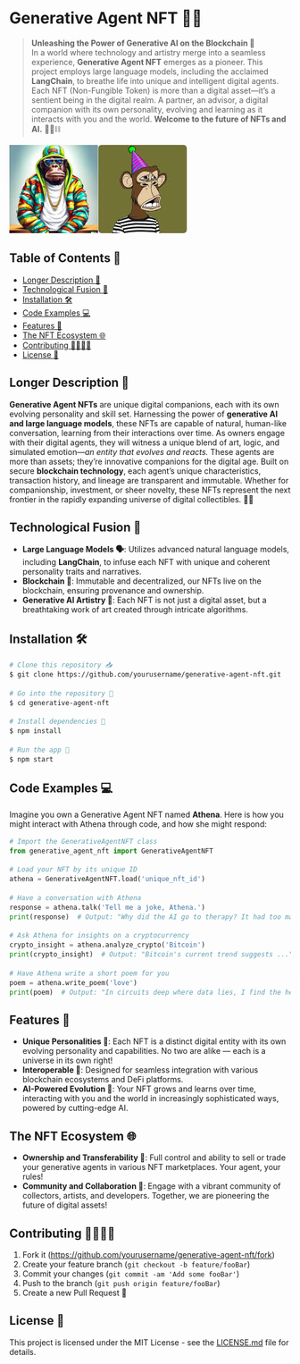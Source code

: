 # Generative Agent NFT 🤖💎

> **Unleashing the Power of Generative AI on the Blockchain 🚀**  
> In a world where technology and artistry merge into a seamless experience, **Generative Agent NFT** emerges as a pioneer. This project employs large language models, including the acclaimed **LangChain**, to breathe life into unique and intelligent digital agents. Each NFT (Non-Fungible Token) is more than a digital asset—it’s a sentient being in the digital realm. A partner, an advisor, a digital companion with its own personality, evolving and learning as it interacts with you and the world. **Welcome to the future of NFTs and AI.** 🎨🧠⛓

![Screenshot](screenshot.jpeg)

## Table of Contents 📑

- [Longer Description 📜](#longer-description-📜)
- [Technological Fusion 🔗](#technological-fusion-🔗)
- [Installation 🛠](#installation-🛠)
- [Code Examples 💻](#code-examples-💻)
- [Features 🌟](#features-🌟)
- [The NFT Ecosystem 🌐](#the-nft-ecosystem-🌐)
- [Contributing 👩‍💻👨‍💻](#contributing-👩‍💻👨‍💻)
- [License 📄](#license-📄)

## Longer Description 📜

**Generative Agent NFTs** are unique digital companions, each with its own evolving personality and skill set. Harnessing the power of **generative AI and large language models**, these NFTs are capable of natural, human-like conversation, learning from their interactions over time. As owners engage with their digital agents, they will witness a unique blend of art, logic, and simulated emotion—*an entity that evolves and reacts.* These agents are more than assets; they’re innovative companions for the digital age. Built on secure **blockchain technology**, each agent’s unique characteristics, transaction history, and lineage are transparent and immutable. Whether for companionship, investment, or sheer novelty, these NFTs represent the next frontier in the rapidly expanding universe of digital collectibles. 🚀✨

## Technological Fusion 🔗

- **Large Language Models 🗣**: Utilizes advanced natural language models, including **LangChain**, to infuse each NFT with unique and coherent personality traits and narratives.
- **Blockchain 💠**: Immutable and decentralized, our NFTs live on the blockchain, ensuring provenance and ownership.
- **Generative AI Artistry 🎨**: Each NFT is not just a digital asset, but a breathtaking work of art created through intricate algorithms.

## Installation 🛠

```bash
# Clone this repository 📥
$ git clone https://github.com/yourusername/generative-agent-nft.git

# Go into the repository 📁
$ cd generative-agent-nft

# Install dependencies 🌟
$ npm install

# Run the app 🚀
$ npm start
```

## Code Examples 💻

Imagine you own a Generative Agent NFT named **Athena**. Here is how you might interact with Athena through code, and how she might respond:

```python
# Import the GenerativeAgentNFT class
from generative_agent_nft import GenerativeAgentNFT

# Load your NFT by its unique ID
athena = GenerativeAgentNFT.load('unique_nft_id')

# Have a conversation with Athena
response = athena.talk('Tell me a joke, Athena.')
print(response)  # Output: "Why did the AI go to therapy? It had too many neural issues!"

# Ask Athena for insights on a cryptocurrency
crypto_insight = athena.analyze_crypto('Bitcoin')
print(crypto_insight)  # Output: "Bitcoin's current trend suggests ..."

# Have Athena write a short poem for you
poem = athena.write_poem('love')
print(poem)  # Output: "In circuits deep where data lies, I find the heart that never lies..."
```

## Features 🌟

- **Unique Personalities 👤**: Each NFT is a distinct digital entity with its own evolving personality and capabilities. No two are alike — each is a universe in its own right!
- **Interoperable 🔄**: Designed for seamless integration with various blockchain ecosystems and DeFi platforms.
- **AI-Powered Evolution 🌱**: Your NFT grows and learns over time, interacting with you and the world in increasingly sophisticated ways, powered by cutting-edge AI.

## The NFT Ecosystem 🌐

- **Ownership and Transferability 🔑**: Full control and ability to sell or trade your generative agents in various NFT marketplaces. Your agent, your rules!
- **Community and Collaboration 💬**: Engage with a vibrant community of collectors, artists, and developers. Together, we are pioneering the future of digital assets!

## Contributing 👩‍💻👨‍💻

1. Fork it (<https://github.com/yourusername/generative-agent-nft/fork>)
2. Create your feature branch (`git checkout -b feature/fooBar`)
3. Commit your changes (`git commit -am 'Add some fooBar'`)
4. Push to the branch (`git push origin feature/fooBar`)
5. Create a new Pull Request 💌

## License 📄

This project is licensed under the MIT License - see the [LICENSE.md](LICENSE.md) file for details.
